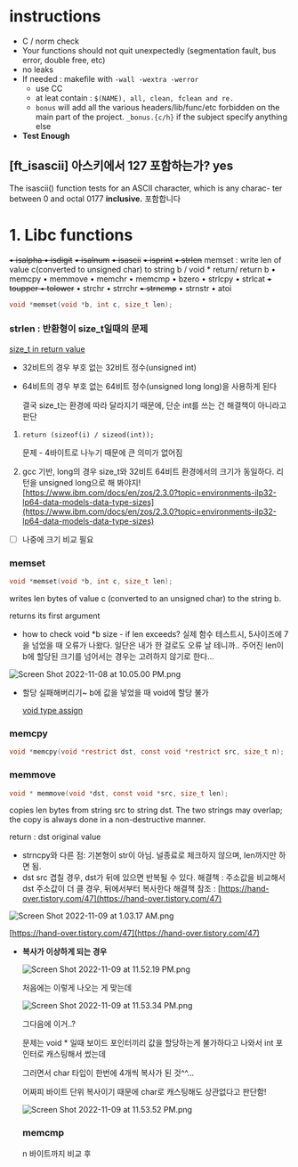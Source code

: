 # instructions

-   C / norm check
-   Your functions should not quit unexpectedly (segmentation fault, bus error, double free, etc)
-   no leaks
-   If needed : makefile with `-wall -wextra -werror`
    -   use CC
    -   at leat contain : `$(NAME), all, clean, fclean and re.`
    -   `bonus` will add all the various headers/lib/func/etc forbidden on the main part of the project. `_bonus.{c/h}` if the subject specify anything else
-   **Test Enough**

## [ft_isascii] 아스키에서 127 포함하는가? yes

The isascii() function tests for an ASCII character, which is any charac- ter between 0 and octal 0177 **inclusive.** 포함합니다

# 1. Libc functions

~~• isalpha • isdigit~~ ~~• isalnum~~ ~~• isascii~~ ~~• isprint~~ ~~• strlen~~ memset : write len of value c(converted to unsigned char) to string b / void * return/ return b • memcpy • memmove • memchr • memcmp • bzero • strlcpy • strlcat ~~• toupper • tolower~~ • strchr • strrchr ~~• strncmp~~ • strnstr • atoi

```c
void *memset(void *b, int c, size_t len);
```

### strlen : 반환형이 size_t일때의 문제

[size_t in return value](https://www.notion.so/size_t-in-return-value-e6d6a66abe974a7b927dfa0febbb3c5d)

-   32비트의 경우 부호 없는 32비트 정수(unsigned int)
    
-   64비트의 경우 부호 없는 64비트 정수(unsigned long long)을 사용하게 된다
    
    결국 size_t는 환경에 따라 달라지기 때문에, 단순 int를 쓰는 건 해결책이 아니라고 판단
    

1.  `return (sizeof(i) / sizeod(int));`
    
    문제 - 4바이트로 나누기 때문에 큰 의미가 없어짐
    
2.  gcc 기반, long의 경우 size_t와 32비트 64비트 환경에서의 크기가 동일하다. 리턴을 unsigned long으로 해 봐야지! [](https://www.ibm.com/docs/en/zos/2.3.0?topic=environments-ilp32-lp64-data-models-data-type-sizes)[https://www.ibm.com/docs/en/zos/2.3.0?topic=environments-ilp32-lp64-data-models-data-type-sizes](https://www.ibm.com/docs/en/zos/2.3.0?topic=environments-ilp32-lp64-data-models-data-type-sizes)
    

-   [ ] 나중에 크기 비교 필요

### memset

```c
void *memset(void *b, int c, size_t len);
```

writes len bytes of value c (converted to an unsigned char) to the string b.

returns its first argument

-   how to check void *b size - if len exceeds? 실제 함수 테스트시, 5사이즈에 7을 넘었을 때 오류가 나왔다. 일단은 내가 한 걸로도 오류 날 테니까.. 주어진 len이 b에 할당된 크기를 넘어서는 경우는 고려하지 않기로 한다…

![Screen Shot 2022-11-08 at 10.05.00 PM.png](https://s3-us-west-2.amazonaws.com/secure.notion-static.com/ed52c485-b2fb-4af9-9caa-ee8378da8bc4/Screen_Shot_2022-11-08_at_10.05.00_PM.png)

-   할당 실패해버리기~ b에 값을 넣었을 때 void에 할당 불가
    
    [void type assign](https://www.notion.so/void-type-assign-95b377a42c4e48278ee18f16d82bda01)
    

### memcpy

```c
void *memcpy(void *restrict dst, const void *restrict src, size_t n);
```

### memmove

```c
void * memmove(void *dst, const void *src, size_t len);
```

copies len bytes from string src to string dst. The two strings may overlap; the copy is always done in a non-destructive manner.

return : dst original value

-   strncpy와 다른 점: 기본형이 str이 아님. 널종료로 체크하지 않으며, len까지만 하면 됨.
-   dst src 겹칠 경우, dst가 뒤에 있으면 반복될 수 있다. 해결책 : 주소값을 비교해서 dst 주소값이 더 클 경우, 뒤에서부터 복사한다 해결책 참조 : [](https://hand-over.tistory.com/47)[https://hand-over.tistory.com/47](https://hand-over.tistory.com/47)

![Screen Shot 2022-11-09 at 1.03.17 AM.png](https://s3-us-west-2.amazonaws.com/secure.notion-static.com/e0285194-3336-4bbf-9d55-9e68be4de1ad/Screen_Shot_2022-11-09_at_1.03.17_AM.png)

[](https://hand-over.tistory.com/47)[https://hand-over.tistory.com/47](https://hand-over.tistory.com/47)

-   **복사가 이상하게 되는 경우**
    
    ![Screen Shot 2022-11-09 at 11.52.19 PM.png](https://s3-us-west-2.amazonaws.com/secure.notion-static.com/54adc414-124a-4765-a8f8-3f7333bc72fc/Screen_Shot_2022-11-09_at_11.52.19_PM.png)
    
    처음에는 이렇게 나오는 게 맞는데
    
    ![Screen Shot 2022-11-09 at 11.53.34 PM.png](https://s3-us-west-2.amazonaws.com/secure.notion-static.com/36b5f2ee-6428-4436-8e0b-eb3f505a20ad/Screen_Shot_2022-11-09_at_11.53.34_PM.png)
    
    그다음에 이거..?
    
    문제는 void * 일때 보이드 포인터끼리 값을 할당하는게 불가하다고 나와서 int 포인터로 캐스팅해서 썼는데
    
    그러면서 char 타입이 한번에 4개씩 복사가 된 것^^…
    
    어짜피 바이트 단위 복사이기 때문에 char로 캐스팅해도 상관없다고 판단함!
    
    ![Screen Shot 2022-11-09 at 11.53.52 PM.png](https://s3-us-west-2.amazonaws.com/secure.notion-static.com/4b01e8f8-e062-408b-85e5-21ad7dffcced/Screen_Shot_2022-11-09_at_11.53.52_PM.png)
    
    ### memcmp
    
    n 바이트까지 비교 후